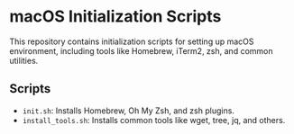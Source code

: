 # macOS Initialization Scripts

This repository contains initialization scripts for setting up macOS environment, including tools like Homebrew, iTerm2, zsh, and common utilities.

## Scripts
- `init.sh`: Installs Homebrew, Oh My Zsh, and zsh plugins.
- `install_tools.sh`: Installs common tools like wget, tree, jq, and others.